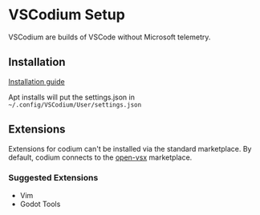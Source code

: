 # VSCodium Setup

VSCodium are builds of VSCode without Microsoft telemetry.

## Installation
[Installation guide](https://vscodium.com/#install)

Apt installs will put the settings.json in `~/.config/VSCodium/User/settings.json`

## Extensions
Extensions for codium can't be installed via the standard marketplace.
By default, codium connects to the [open-vsx](https://open-vsx.org/) marketplace.

### Suggested Extensions
* Vim
* Godot Tools
